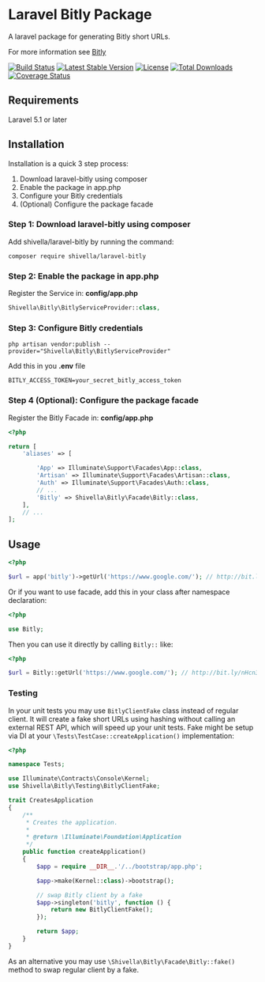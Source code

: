 Laravel Bitly Package
=====================

A laravel package for generating Bitly short URLs.

For more information see [Bitly](https://bitly.com/)

[![Build Status](https://travis-ci.org/Shivella/laravel-bitly.svg?branch=master)](https://travis-ci.org/Shivella/laravel-bitly) [![Latest Stable Version](https://poser.pugx.org/shivella/laravel-bitly/v/stable)](https://packagist.org/packages/shivella/laravel-bitly) [![License](https://poser.pugx.org/shivella/laravel-bitly/license)](https://packagist.org/packages/shivella/laravel-bitly) [![Total Downloads](https://poser.pugx.org/shivella/laravel-bitly/downloads)](https://packagist.org/packages/shivella/laravel-bitly) [![Coverage Status](https://coveralls.io/repos/github/Shivella/laravel-bitly/badge.svg)](https://coveralls.io/github/Shivella/laravel-bitly)

## Requirements ##

Laravel 5.1 or later


Installation
------------
Installation is a quick 3 step process:

1. Download laravel-bitly using composer
2. Enable the package in app.php
3. Configure your Bitly credentials
4. (Optional) Configure the package facade

### Step 1: Download laravel-bitly using composer

Add shivella/laravel-bitly by running the command:

```
composer require shivella/laravel-bitly
```

### Step 2: Enable the package in app.php

Register the Service in: **config/app.php**

``` php
Shivella\Bitly\BitlyServiceProvider::class,
````

### Step 3: Configure Bitly credentials

```
php artisan vendor:publish --provider="Shivella\Bitly\BitlyServiceProvider"
```

Add this in you **.env** file

```
BITLY_ACCESS_TOKEN=your_secret_bitly_access_token
```

### Step 4 (Optional): Configure the package facade

Register the Bitly Facade in: **config/app.php**

```php
<?php

return [
    'aliases' => [

        'App' => Illuminate\Support\Facades\App::class,
        'Artisan' => Illuminate\Support\Facades\Artisan::class,
        'Auth' => Illuminate\Support\Facades\Auth::class,
        // ...
        'Bitly' => Shivella\Bitly\Facade\Bitly::class,
    ],
    // ...
];
````

Usage
-----

```php
<?php

$url = app('bitly')->getUrl('https://www.google.com/'); // http://bit.ly/nHcn3
````

Or if you want to use facade, add this in your class after namespace declaration:

```php
<?php

use Bitly;
```

Then you can use it directly by calling `Bitly::` like:

```php
<?php

$url = Bitly::getUrl('https://www.google.com/'); // http://bit.ly/nHcn3
````

### Testing

In your unit tests you may use `BitlyClientFake` class instead of regular client.
It will create a fake short URLs using hashing without calling an external REST API, which will speed up your unit tests.
Fake might be setup via DI at your `\Tests\TestCase::createApplication()` implementation:

```php
<?php

namespace Tests;

use Illuminate\Contracts\Console\Kernel;
use Shivella\Bitly\Testing\BitlyClientFake;

trait CreatesApplication
{
    /**
     * Creates the application.
     *
     * @return \Illuminate\Foundation\Application
     */
    public function createApplication()
    {
        $app = require __DIR__.'/../bootstrap/app.php';

        $app->make(Kernel::class)->bootstrap();

        // swap Bitly client by a fake
        $app->singleton('bitly', function () {
            return new BitlyClientFake();
        });

        return $app;
    }
}
```

As an alternative you may use `\Shivella\Bitly\Facade\Bitly::fake()` method to swap regular client by a fake.
